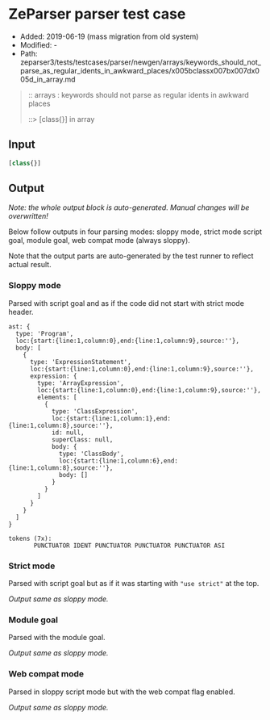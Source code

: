 # ZeParser parser test case

- Added: 2019-06-19 (mass migration from old system)
- Modified: -
- Path: zeparser3/tests/testcases/parser/newgen/arrays/keywords_should_not_parse_as_regular_idents_in_awkward_places/x005bclassx007bx007dx005d_in_array.md

> :: arrays : keywords should not parse as regular idents in awkward places
>
> ::> [class{}] in array

## Input

`````js
[class{}]
`````

## Output

_Note: the whole output block is auto-generated. Manual changes will be overwritten!_

Below follow outputs in four parsing modes: sloppy mode, strict mode script goal, module goal, web compat mode (always sloppy).

Note that the output parts are auto-generated by the test runner to reflect actual result.

### Sloppy mode

Parsed with script goal and as if the code did not start with strict mode header.

`````
ast: {
  type: 'Program',
  loc:{start:{line:1,column:0},end:{line:1,column:9},source:''},
  body: [
    {
      type: 'ExpressionStatement',
      loc:{start:{line:1,column:0},end:{line:1,column:9},source:''},
      expression: {
        type: 'ArrayExpression',
        loc:{start:{line:1,column:0},end:{line:1,column:9},source:''},
        elements: [
          {
            type: 'ClassExpression',
            loc:{start:{line:1,column:1},end:{line:1,column:8},source:''},
            id: null,
            superClass: null,
            body: {
              type: 'ClassBody',
              loc:{start:{line:1,column:6},end:{line:1,column:8},source:''},
              body: []
            }
          }
        ]
      }
    }
  ]
}

tokens (7x):
       PUNCTUATOR IDENT PUNCTUATOR PUNCTUATOR PUNCTUATOR ASI
`````

### Strict mode

Parsed with script goal but as if it was starting with `"use strict"` at the top.

_Output same as sloppy mode._

### Module goal

Parsed with the module goal.

_Output same as sloppy mode._

### Web compat mode

Parsed in sloppy script mode but with the web compat flag enabled.

_Output same as sloppy mode._
